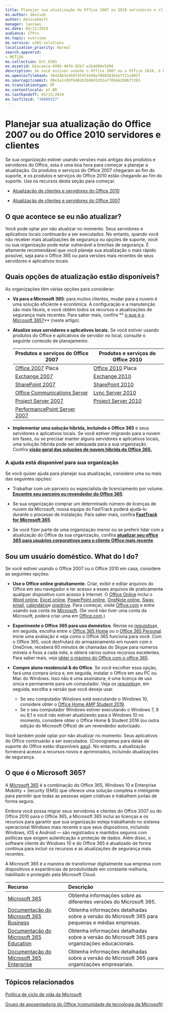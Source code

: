 ```yaml
---
title: Planejar sua atualização do Office 2007 ou 2010 servidores e clientes
ms.author: deniseb
author: denisebmsft
manager: laurawi
ms.date: 04/12/2019
audience: ITPro
ms.topic: overview
ms.service: o365-solutions
localization_priority: Normal
search.appverid:
- MET150
ms.collection: Ent_O365
ms.assetid: b2acaeca-4986-40f4-92b7-a1bdd06e549d
description: Se você estiver usando o Office 2007 ou o Office 2010, é hora de planejar sua atualização. Não fique preso com aplicativos desatualizados. Use estes recursos para começar a usar seu plano.
ms.openlocfilehash: 3643463e950fdfdf4440a7060383b3e7f21a9037
ms.sourcegitcommit: 08e1e1c09f64926394043291a77856620d6f72b5
ms.translationtype: MT
ms.contentlocale: pt-BR
ms.lasthandoff: 05/15/2019
ms.locfileid: "34069327"
---
```

# <a name="plan-your-upgrade-from-office-2007-or-office-2010-servers-and-clients"></a>Planejar sua atualização do Office 2007 ou do Office 2010 servidores e clientes

Se sua organização estiver usando versões mais antigas dos produtos e servidores do Office, esta é uma boa hora para começar a planejar a atualização. Os produtos e serviços do Office 2007 chegaram ao fim do suporte, e os produtos e serviços do Office 2010 estão chegando ao fim do suporte. Use os recursos desta seção para começar.

- [Atualização de clientes e servidores do Office 2010](upgrade-from-office-2010-servers-and-products.md)

- [Atualização de clientes e servidores do Office 2007](upgrade-from-office-2007-servers-and-products.md)

## <a name="what-happens-if-i-dont-upgrade"></a>O que acontece se eu não atualizar?

Você pode optar por não atualizar no momento. Seus servidores e aplicativos locais continuarão a ser executados. No entanto, quando você não receber mais atualizações de segurança ou opções de suporte, você ou sua organização pode estar vulnerável a brechas de segurança. É altamente recomendável que você planeje sua atualização o mais rápido possível, seja para o Office 365 ou para versões mais recentes de seus servidores e aplicativos locais.

## <a name="what-upgrade-options-are-available"></a>Quais opções de atualização estão disponíveis?      

As organizações têm várias opções para considerar:

- **Vá para a Microsoft 365**: para muitos clientes, mudar para a nuvem é uma solução eficiente e econômica. A configuração e a manutenção são mais fáceis, e você obtém todos os recursos e atualizações de segurança mais recentes. Para saber mais, confira ** [o que é o Microsoft 365?](#what-is-microsoft-365)** (neste artigo).
    
- **Atualize seus servidores e aplicativos locais.** Se você estiver usando produtos do Office e aplicativos de servidor no local, consulte o seguinte conteúdo de planejamento:<br/> 

    
    |Produtos e serviços do Office 2007  |Produtos e serviços do Office 2010  |
    |---------|---------|
    |[Office 2007](https://docs.microsoft.com/DeployOffice/office-2007-end-support-roadmap) Placa | [Office 2010](https://docs.microsoft.com/DeployOffice/office-2010-end-support-roadmap) Placa |
    |[Exchange 2007](exchange-2007-end-of-support.md) |[Exchange 2010](exchange-2010-end-of-support.md) |
    |[SharePoint 2007](sharepoint-2007-end-of-support.md) |[SharePoint 2010](upgrade-from-sharepoint-2010.md) |
    |[Office Communications Server](https://docs.microsoft.com/skypeforbusiness/plan-your-deployment/upgrade) |[Lync Server 2010](https://docs.microsoft.com/skypeforbusiness/plan-your-deployment/upgrade) |
    |[Project Server 2007](project-server-2007-end-of-support.md) |[Project Server 2010](project-server-2010-end-of-support.md) |
    |[PerformancePoint Server 2007](pps-2007-end-of-support.md) | |
 
- **Implementar uma solução híbrida, incluindo o Office 365** e seus servidores e aplicativos locais. Se você estiver migrando para a nuvem em fases, ou se precisar manter alguns servidores e aplicativos locais, uma solução híbrida pode ser adequada para a sua organização. Confira **[visão geral das soluções de nuvem híbrida do Office 365.](hybrid-cloud-overview.md)** 
    
### <a name="help-is-available-for-your-organization"></a>A ajuda está disponível para sua organização

Se você quiser ajuda para planejar sua atualização, considere uma ou mais das seguintes opções:

- Trabalhar com um parceiro ou especialista de licenciamento por volume. **[Encontre seu parceiro ou revendedor do Office 365](https://support.office.com/article/b6c18a9b-2aed-4c84-9d75-af709160258c.aspx)**. 

- Se sua organização comprar um determinado número de licenças de nuvem da Microsoft, nossa equipe do FastTrack poderá ajudá-lo durante o processo de instalação. Para saber mais, confira **[FastTrack for Microsoft 365](https://www.microsoft.com/fasttrack/microsoft-365)**.

- Se você fizer parte de uma organização menor ou se preferir lidar com a atualização do Office da sua organização, confira **[atualizar seu office 365 para usuários corporativos para o cliente Office mais recente](https://docs.microsoft.com/office365/admin/setup/upgrade-users-to-latest-office-client)**. 
  
## <a name="im-a-home-user-what-do-i-do"></a>Sou um usuário doméstico. What do I do?

Se você estiver usando o Office 2007 ou o Office 2010 em casa, considere as seguintes opções:

- **Use o Office online gratuitamente**. Criar, exibir e editar arquivos do Office em seu navegador e ter acesso a esses arquivos de praticamente qualquer dispositivo com acesso à Internet. O [Office Online](https://products.office.com/office-online/documents-spreadsheets-presentations-office-online) inclui o [Word online](http://go.microsoft.com/fwlink/p/?linkid=746664), [Excel online](http://go.microsoft.com/fwlink/p/?linkid=746665), [PowerPoint online](http://go.microsoft.com/fwlink/p/?linkid=746666), [OneNote online](http://go.microsoft.com/fwlink/p/?linkid=746674), [Sway](http://go.microsoft.com/fwlink/p/?linkid=746675), [email](http://go.microsoft.com/fwlink/p/?linkid=746676), [calendário](http://go.microsoft.com/fwlink/p/?linkid=746678)e [onedrive](http://go.microsoft.com/fwlink/p/?linkid=746679). Para começar, visite [Office.com](https://office.com) e entre usando sua conta da [Microsoft](https://account.microsoft.com/account). (Se você não tiver uma conta da Microsoft, poderá criar uma em [Office.com](https://office.com).)

- **Experimente o Office 365 para uso doméstico**. Revise os [requisitos](https://www.microsoft.com/p/office-365-home/cfq7ttc0k5dm?rtc=1&activetab=pivot:techspecstab)e, em seguida, escolha entre o [Office 365 Home](https://www.microsoft.com/p/office-365-home/cfq7ttc0k5dm) ou o [Office 365 Personal](https://www.microsoft.com/p/office-365-personal/cfq7ttc0k5bf). Inicie uma avaliação e veja como o Office 365 funciona para você. Com o Office 365, você desfrutará do armazenamento em nuvem com o OneDrive, receberá 60 minutos de chamadas do Skype para números móveis e fixos a cada mês, e obterá vários outros recursos excelentes. Para saber mais, veja [obter o máximo do Office com o office 365](https://products.office.com/compare-all-microsoft-office-products?&activetab=tab%3aprimaryr1).
    
- **Compre aluno residencial &amp; do Office**. Se você escolher essa opção, fará uma compra única e, em seguida, instalar o Office em seu PC ou Mac do Windows. Isso não é uma assinatura; é uma licença de uso única e permanente para um computador. Veja os [requisitos](http://office.com/systemrequirements)e, em seguida, escolha a versão que você deseja usar.
    - Se seu computador Windows está executando o Windows 10, considere obter o [Office Home _AMP_ Student 2019](https://www.microsoft.com/p/office-home-student-2019/cfq7ttc0k7c8).
    - Se o seu computador Windows estiver executando o Windows 7, 8 ou 8,1 e você não estiver atualizando para o Windows 10 no momento, considere obter o Office Home & Student 2016 (ou outra edição do Microsoft Office) de um revendedor autorizado.

Você também pode optar por não atualizar no momento. Seus aplicativos do Office continuarão a ser executados. (Cronogramas para datas de suporte do Office estão disponíveis [aqui](https://go.microsoft.com/fwlink/p/?linkid=2085724)). No entanto, a atualização fornecerá acesso a recursos novos e aprimorados, incluindo atualizações de segurança. 
   
## <a name="what-is-microsoft-365"></a>O que é o Microsoft 365?

A [Microsoft 365](https://www.microsoft.com/microsoft-365) é a combinação do Office 365, Windows 10 e Enterprise Mobility + Security (EMS) que oferece uma solução completa e inteligente para permitir que todas as pessoas sejam criativas e trabalhem juntas de forma segura. 
  
Embora você possa migrar seus servidores e clientes do Office 2007 ou do Office 2010 para o Office 365, a Microsoft 365 inclui as licenças e os recursos para garantir que sua organização esteja trabalhando no sistema operacional Windows mais recente e que seus dispositivos, incluindo Windows, iOS e Android — são registrados e mantidos seguros com políticas que exigem autenticação e proteção de dados. Além disso, o software cliente do Windows 10 e do Office 365 é atualizado de forma contínua para incluir os recursos e as atualizações de segurança mais recentes.
  
A Microsoft 365 é a maneira de transformar digitalmente sua empresa com dispositivos e experiências de produtividade em constante melhoria, habilitado e protegido pela Microsoft Cloud.
  
|**Recurso**|**Descrição**|
|:-----|:-----|
|[Microsoft 365](https://www.microsoft.com/microsoft-365) <br/> |Obtenha informações sobre as diferentes versões do Microsoft 365.  <br/> |
|[Documentação do Microsoft 365 Business](https://docs.microsoft.com/microsoft-365/business/) <br/> |Obtenha informações detalhadas sobre a versão do Microsoft 365 para pequenas e médias empresas.  <br/> |
|[Documentação do Microsoft 365 Education](https://docs.microsoft.com/microsoft-365/education/) <br/> |Obtenha informações detalhadas sobre a versão do Microsoft 365 para organizações educacionais.  <br/> |
|[Documentação do Microsoft 365 Enterprise](https://docs.microsoft.com/microsoft-365/enterprise/) <br/> |Obtenha informações detalhadas sobre a versão do Microsoft 365 para organizações empresariais.  <br/> |

   
## <a name="related-topics"></a>Tópicos relacionados
  
[Política de ciclo de vida da Microsoft](https://go.microsoft.com/fwlink/?linkid=865200)

[Grupo de aposentadoria do Office (comunidade de tecnologia da Microsoft)](https://go.microsoft.com/fwlink/?linkid=842065)





